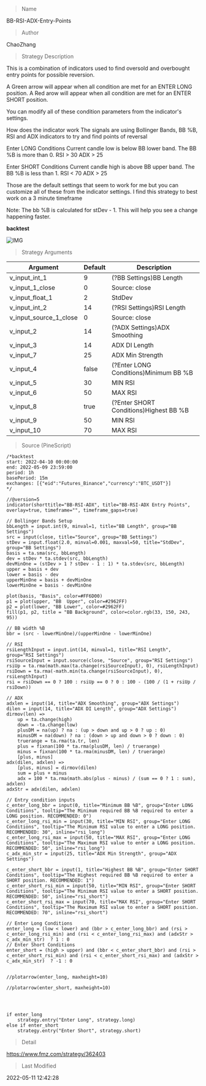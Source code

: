 
> Name

BB-RSI-ADX-Entry-Points

> Author

ChaoZhang

> Strategy Description

This is a combination of indicators used to find oversold and overbought entry points for possible reversion.

A Green arrow will appear when all condition are met for an ENTER LONG position.
A Red arow will appear when all condition are met for an ENTER SHORT position.

You can modify all of these condition parameters from the indicator's settings.

How does the indicator work
The signals are using Bollinger Bands, BB %B, RSI and ADX indicators to try and find points of reversal

Enter LONG Conditions
Current candle low is below BB lower band.
The BB %B is more than 0.
RSI > 30
ADX > 25

Enter SHORT Conditions
Current candle high is above BB upper band.
The BB %B is less than 1.
RSI < 70
ADX > 25

Those are the default settings that seem to work for me but you can customize all of these from the indicator settings.
I find this strategy to best work on a 3 minute timeframe

Note: The bb %B is calculated for stDev - 1. This will help you see a change happening faster.

**backtest**

 ![IMG](https://www.fmz.com/upload/asset/95057c5dafb05dd468.png) 

> Strategy Arguments



|Argument|Default|Description|
|----|----|----|
|v_input_int_1|9|(?BB Settings)BB Length|
|v_input_1_close|0|Source: close|high|low|open|hl2|hlc3|hlcc4|ohlc4|
|v_input_float_1|2|StdDev|
|v_input_int_2|14|(?RSI Settings)RSI Length|
|v_input_source_1_close|0|Source: close|high|low|open|hl2|hlc3|hlcc4|ohlc4|
|v_input_2|14|(?ADX Settings)ADX Smoothing|
|v_input_3|14|ADX DI Length|
|v_input_7|25|ADX Min Strength|
|v_input_4|false|(?Enter LONG Conditions)Minimum BB %B|
|v_input_5|30|MIN RSI|
|v_input_6|50|MAX RSI|
|v_input_8|true|(?Enter SHORT Conditions)Highest BB %B|
|v_input_9|50|MIN RSI|
|v_input_10|70|MAX RSI|


> Source (PineScript)

``` pinescript
/*backtest
start: 2022-04-10 00:00:00
end: 2022-05-09 23:59:00
period: 1h
basePeriod: 15m
exchanges: [{"eid":"Futures_Binance","currency":"BTC_USDT"}]
*/

//@version=5
indicator(shorttitle="BB-RSI-ADX", title="BB-RSI-ADX Entry Points", overlay=true, timeframe="", timeframe_gaps=true)

// Bollinger Bands Setup
bbLength = input.int(9, minval=1, title="BB Length", group="BB Settings")
src = input(close, title="Source", group="BB Settings")
stDev = input.float(2.0, minval=0.001, maxval=50, title="StdDev", group="BB Settings")
basis = ta.sma(src, bbLength)
dev = stDev * ta.stdev(src, bbLength)
devMinOne = (stDev > 1 ? stDev - 1 : 1) * ta.stdev(src, bbLength)
upper = basis + dev
lower = basis - dev
upperMinOne = basis + devMinOne
lowerMinOne = basis - devMinOne

plot(basis, "Basis", color=#FF6D00)
p1 = plot(upper, "BB  Upper", color=#2962FF)
p2 = plot(lower, "BB Lower", color=#2962FF)
fill(p1, p2, title = "BB Background", color=color.rgb(33, 150, 243, 95))

// BB width %B
bbr = (src - lowerMinOne)/(upperMinOne - lowerMinOne)

// RSI
rsiLengthInput = input.int(14, minval=1, title="RSI Length", group="RSI Settings")
rsiSourceInput = input.source(close, "Source", group="RSI Settings")
rsiUp = ta.rma(math.max(ta.change(rsiSourceInput), 0), rsiLengthInput)
rsiDown = ta.rma(-math.min(ta.change(rsiSourceInput), 0), rsiLengthInput)
rsi = rsiDown == 0 ? 100 : rsiUp == 0 ? 0 : 100 - (100 / (1 + rsiUp / rsiDown))

// ADX
adxlen = input(14, title="ADX Smoothing", group="ADX Settings")
dilen = input(14, title="ADX DI Length", group="ADX Settings")
dirmov(len) =>
	up = ta.change(high)
	down = -ta.change(low)
	plusDM = na(up) ? na : (up > down and up > 0 ? up : 0)
	minusDM = na(down) ? na : (down > up and down > 0 ? down : 0)
	truerange = ta.rma(ta.tr, len)
	plus = fixnan(100 * ta.rma(plusDM, len) / truerange)
	minus = fixnan(100 * ta.rma(minusDM, len) / truerange)
	[plus, minus]
adx(dilen, adxlen) =>
	[plus, minus] = dirmov(dilen)
	sum = plus + minus
	adx = 100 * ta.rma(math.abs(plus - minus) / (sum == 0 ? 1 : sum), adxlen)
adxStr = adx(dilen, adxlen)

// Entry condition inputs
c_enter_long_bbr = input(0, title="Minimum BB %B", group="Enter LONG Conditions", tooltip="The Minimum required BB %B required to enter a LONG position. RECOMMENDED: 0")
c_enter_long_rsi_min = input(30, title="MIN RSI", group="Enter LONG Conditions", tooltip="The Minimum RSI value to enter a LONG position. RECOMMENDED: 30", inline="rsi_long")
c_enter_long_rsi_max = input(50, title="MAX RSI", group="Enter LONG Conditions", tooltip="The Maximum RSI value to enter a LONG position. RECOMMENDED: 50", inline="rsi_long")
c_adx_min_str = input(25, title="ADX Min Strength", group="ADX Settings")

c_enter_short_bbr = input(1, title="Highest BB %B", group="Enter SHORT Conditions", tooltip="The Highest required BB %B required to enter a SHORT position. RECOMMENDED: 1")
c_enter_short_rsi_min = input(50, title="MIN RSI", group="Enter SHORT Conditions", tooltip="The Minimum RSI value to enter a SHORT position. RECOMMENDED: 50", inline="rsi_short")
c_enter_short_rsi_max = input(70, title="MAX RSI", group="Enter SHORT Conditions", tooltip="The Maximum RSI value to enter a SHORT position. RECOMMENDED: 70", inline="rsi_short")

// Enter Long Conditions
enter_long = (low < lower) and (bbr > c_enter_long_bbr) and (rsi > c_enter_long_rsi_min) and (rsi < c_enter_long_rsi_max) and (adxStr > c_adx_min_str)  ? 1 : 0
// Enter Short Conditions
enter_short = (high > upper) and (bbr < c_enter_short_bbr) and (rsi > c_enter_short_rsi_min) and (rsi < c_enter_short_rsi_max) and (adxStr > c_adx_min_str)  ? -1 : 0


//plotarrow(enter_long, maxheight=10)    

//plotarrow(enter_short, maxheight=10)    




if enter_long
    strategy.entry("Enter Long", strategy.long)
else if enter_short
    strategy.entry("Enter Short", strategy.short)
```

> Detail

https://www.fmz.com/strategy/362403

> Last Modified

2022-05-11 12:42:28
